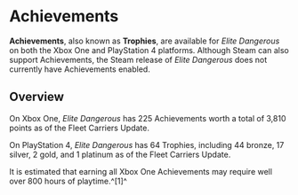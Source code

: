 # Achievements
**Achievements**, also known as **Trophies**, are available for *Elite Dangerous* on both the Xbox One and PlayStation 4 platforms. Although Steam can also support Achievements, the Steam release of *Elite Dangerous* does not currently have Achievements enabled.

## Overview

On Xbox One, *Elite Dangerous* has 225 Achievements worth a total of 3,810 points as of the Fleet Carriers Update.

On PlayStation 4, *Elite Dangerous* has 64 Trophies, including 44 bronze, 17 silver, 2 gold, and 1 platinum as of the Fleet Carriers Update.

It is estimated that earning all Xbox One Achievements may require well over 800 hours of playtime.^[1]^